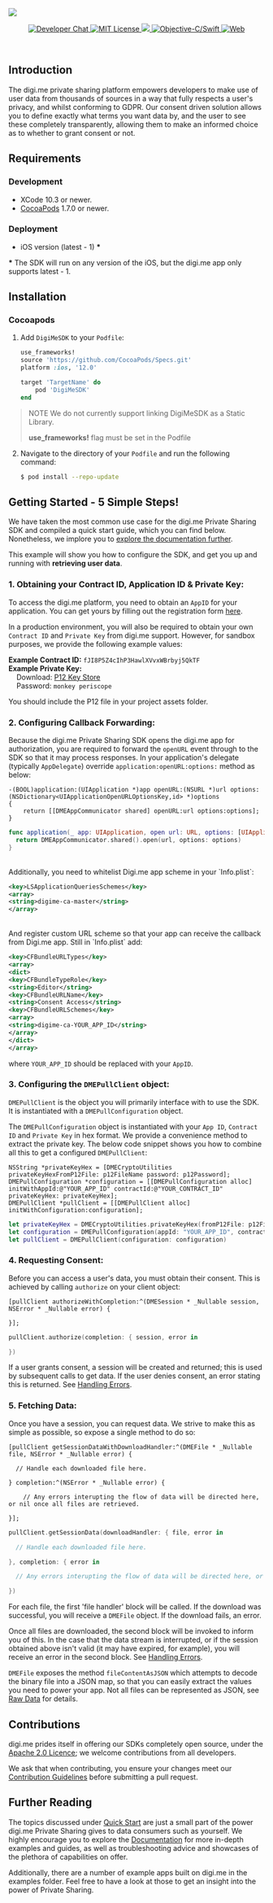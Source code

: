 ![](https://i.imgur.com/zAHoOwe.png)

<p align="center">
    <a href="https://developers.digi.me/slack/join">
        <img src="https://img.shields.io/badge/chat-slack-blueviolet.svg" alt="Developer Chat">
    </a>
    <a href="LICENSE">
        <img src="https://img.shields.io/badge/license-apache 2.0-blue.svg" alt="MIT License">
    </a>
    <a href="#">
    	<img src="https://img.shields.io/badge/build-passing-brightgreen.svg">
    </a>
    <a href="https://swift.org">
        <img src="https://img.shields.io/badge/language-objectivec/swift-orange.svg" alt="Objective-C/Swift">
    </a>
    <a href="https://developer.digi.me">
        <img src="https://img.shields.io/badge/web-digi.me-red.svg" alt="Web">
    </a>
</p>

<br>

## Introduction

The digi.me private sharing platform empowers developers to make use of user data from thousands of sources in a way that fully respects a user's privacy, and whilst conforming to GDPR. Our consent driven solution allows you to define exactly what terms you want data by, and the user to see these completely transparently, allowing them to make an informed choice as to whether to grant consent or not.

## Requirements

### Development
- XCode 10.3 or newer.
- [CocoaPods](http://cocoapods.org) 1.7.0 or newer.

### Deployment
- iOS version (latest - 1) **\***

**\*** The SDK will run on any version of the iOS, but the digi.me app only supports latest - 1.


## Installation

### Cocoapods

1. Add `DigiMeSDK` to your `Podfile`:

	```ruby
	use_frameworks!
	source 'https://github.com/CocoaPods/Specs.git'
	platform :ios, '12.0'

	target 'TargetName' do
		pod 'DigiMeSDK'
	end
	```
> NOTE
> We do not currently support linking DigiMeSDK as a Static Library.
>
> **use_frameworks!** flag must be set in the Podfile

2. Navigate to the directory of your `Podfile` and run the following command:

	```bash
	$ pod install --repo-update
	```

## Getting Started - 5 Simple Steps!

We have taken the most common use case for the digi.me Private Sharing SDK and compiled a quick start guide, which you can find below. Nonetheless, we implore you to [explore the documentation further](https://digime.github.io/digime-sdk-ios/index.html).

This example will show you how to configure the SDK, and get you up and running with **retrieving user data**.

### 1. Obtaining your Contract ID, Application ID & Private Key:

To access the digi.me platform, you need to obtain an `AppID` for your application. You can get yours by filling out the registration form [here](https://go.digi.me/developers/register).

In a production environment, you will also be required to obtain your own `Contract ID` and `Private Key` from digi.me support. However, for sandbox purposes, we provide the following example values:

**Example Contract ID:** `fJI8P5Z4cIhP3HawlXVvxWBrbyj5QkTF `
<br>
**Example Private Key:**
	<br>&nbsp;&nbsp;&nbsp;&nbsp;Download: [P12 Key Store](https://github.com/digime/digime-sdk-ios/blob/master/Example/fJI8P5Z4cIhP3HawlXVvxWBrbyj5QkTF.p12?raw=true)
	<br>&nbsp;&nbsp;&nbsp;&nbsp;Password: `monkey periscope`

You should include the P12 file in your project assets folder.

### 2. Configuring Callback Forwarding:

Because the digi.me Private Sharing SDK opens the digi.me app for authorization, you are required to forward the `openURL` event through to the SDK so that it may process responses. In your application's delegate (typically `AppDelegate`) override `application:openURL:options:` method as below:

```objc
-(BOOL)application:(UIApplication *)app openURL:(NSURL *)url options:(NSDictionary<UIApplicationOpenURLOptionsKey,id> *)options
{
	return [[DMEAppCommunicator shared] openURL:url options:options];
}
```

```swift
func application(_ app: UIApplication, open url: URL, options: [UIApplication.OpenURLOptionsKey : Any] = [:]) -> Bool {
  return DMEAppCommunicator.shared().open(url, options: options)
}
```

<br>
Additionally, you need to whitelist Digi.me app scheme in your `Info.plist`:

```xml
<key>LSApplicationQueriesSchemes</key>
<array>
<string>digime-ca-master</string>
</array>
```
<br>
And register custom URL scheme so that your app can receive the callback from Digi.me app. Still in `Info.plist` add:

```xml
<key>CFBundleURLTypes</key>
<array>
<dict>
<key>CFBundleTypeRole</key>
<string>Editor</string>
<key>CFBundleURLName</key>
<string>Consent Access</string>
<key>CFBundleURLSchemes</key>
<array>
<string>digime-ca-YOUR_APP_ID</string>
</array>
</dict>
</array>
```
where `YOUR_APP_ID` should be replaced with your `AppID`.

### 3. Configuring the `DMEPullClient` object:
`DMEPullClient` is the object you will primarily interface with to use the SDK. It is instantiated with a `DMEPullConfiguration` object.

The `DMEPullConfiguration` object is instantiated with your `App ID`, `Contract ID` and `Private Key` in hex format. We provide a convenience method to extract the private key. The below code snippet shows you how to combine all this to get a configured `DMEPullClient`:

```objc
NSString *privateKeyHex = [DMECryptoUtilities privateKeyHexFromP12File: p12FileName password: p12Password];
DMEPullConfiguration *configuration = [[DMEPullConfiguration alloc] initWithAppId:@"YOUR_APP_ID" contractId:@"YOUR_CONTRACT_ID" privateKeyHex: privateKeyHex];
DMEPullClient *pullClient = [[DMEPullClient alloc] initWithConfiguration:configuration];
```

```swift
let privateKeyHex = DMECryptoUtilities.privateKeyHex(fromP12File: p12Filename, password: p12Password)
let configuration = DMEPullConfiguration(appId: "YOUR_APP_ID", contractId: "YOUR_CONTRACT_ID", privateKeyHex: privateKeyHex!)
let pullClient = DMEPullClient(configuration: configuration)
```

### 4. Requesting Consent:

Before you can access a user's data, you must obtain their consent. This is achieved by calling `authorize` on your client object:

```objc
[pullClient authorizeWithCompletion:^(DMESession * _Nullable session, NSError * _Nullable error) {

}];
```

```swift
pullClient.authorize(completion: { session, error in

})
```

If a user grants consent, a session will be created and returned; this is used by subsequent calls to get data. If the user denies consent, an error stating this is returned. See [Handling Errors](https://digime.github.io/digime-sdk-ios/error-handling.html).

### 5. Fetching Data:

Once you have a session, you can request data. We strive to make this as simple as possible, so expose a single method to do so:

```objc
[pullClient getSessionDataWithDownloadHandler:^(DMEFile * _Nullable file, NSError * _Nullable error) {

  // Handle each downloaded file here.

} completion:^(NSError * _Nullable error) {

	// Any errors interupting the flow of data will be directed here, or nil once all files are retrieved.

}];
```

```swift
pullClient.getSessionData(downloadHandler: { file, error in

  // Handle each downloaded file here.

}, completion: { error in

  // Any errors interupting the flow of data will be directed here, or nil once all files are retrieved.

})
```

For each file, the first 'file handler' block will be called. If the download was successful, you will receive a `DMEFile` object. If the download fails, an error.

Once all files are downloaded, the second block will be invoked to inform you of this. In the case that the data stream is interrupted, or if the session obtained above isn't valid (it may have expired, for example), you will receive an error in the second block. See [Handling Errors](https://digime.github.io/digime-sdk-ios/error-handling.html).

`DMEFile` exposes the method `fileContentAsJSON` which attempts to decode the binary file into a JSON map, so that you can easily extract the values you need to power your app. Not all files can be represented as JSON, see [Raw Data](https://digime.github.io/digime-sdk-ios/raw-data.html) for details.

## Contributions

digi.me prides itself in offering our SDKs completely open source, under the [Apache 2.0 Licence](LICENCE); we welcome contributions from all developers.

We ask that when contributing, you ensure your changes meet our [Contribution Guidelines]() before submitting a pull request.

## Further Reading

The topics discussed under [Quick Start](getting-started---5-simple-steps) are just a small part of the power digi.me Private Sharing gives to data consumers such as yourself. We highly encourage you to explore the [Documentation](https://digime.github.io/digime-sdk-ios/index.html) for more in-depth examples and guides, as well as troubleshooting advice and showcases of the plethora of capabilities on offer.

Additionally, there are a number of example apps built on digi.me in the examples folder. Feel free to have a look at those to get an insight into the power of Private Sharing.
